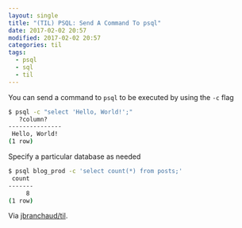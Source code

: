 ```yaml
---
layout: single
title: "(TIL) PSQL: Send A Command To psql"
date: 2017-02-02 20:57
modified: 2017-02-02 20:57
categories: til
tags:
  - psql
  - sql
  - til
---
```


You can send a command to `psql` to be executed by using the `-c` flag

```bash
$ psql -c "select 'Hello, World!';"
   ?column?
---------------
 Hello, World!
(1 row)
```

Specify a particular database as needed

```bash
$ psql blog_prod -c 'select count(*) from posts;'
 count
-------
     8
(1 row)
```

Via [jbranchaud/til](https://github.com/jbranchaud/til).
